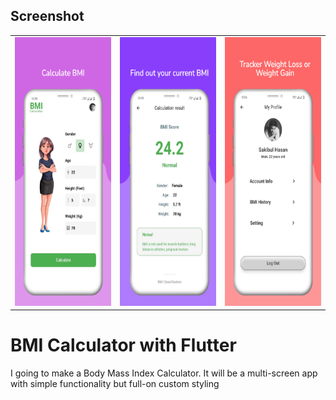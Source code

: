 ## Screenshot

<table>
  <tr>
    <td><img src="https://github.com/sakibul4hasan/bmi-calculator-flutter/blob/main/previewed/image1.jpeg" alt="Screenshot 1" width="200" height="430"/></td>
    <td><img src="https://github.com/sakibul4hasan/bmi-calculator-flutter/blob/main/previewed/image2.jpeg" alt="Screenshot 2" width="200" height="430"/></td>
    <td><img src="https://github.com/sakibul4hasan/bmi-calculator-flutter/blob/main/previewed/image3.jpeg" alt="Screenshot 3" width="200" height="430"/></td>
  </tr>
</table>



# BMI Calculator with Flutter
I going to make a Body Mass Index Calculator. It will be a multi-screen app with simple functionality but full-on custom styling
